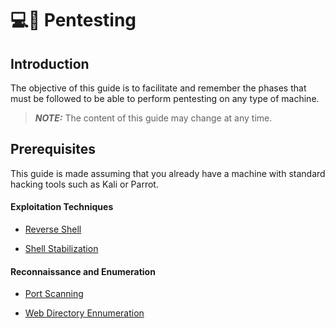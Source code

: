 # 💻🔐 Pentesting  

## Introduction
The objective of this guide is to facilitate and remember the phases that must be followed to be able to perform pentesting on any type of machine.  
> **_NOTE:_**  The content of this guide may change at any time.

## Prerequisites
This guide is made assuming that you already have a machine with standard hacking tools such as Kali or Parrot.

#### Exploitation Techniques
- [Reverse Shell](https://github.com/albertcastineira/cybersecurity/blob/main/Exploitation%20Techniques/ReverseShell.md)

- [Shell Stabilization](https://github.com/albertcastineira/cybersecurity/blob/main/Exploitation%20Techniques/ShellStabilization.md)

#### Reconnaissance and Enumeration
- [Port Scanning](https://github.com/albertcastineira/cybersecurity/blob/main/Reconnaissance%20and%20Enumeration/PortScanning.md)

- [Web Directory Ennumeration](https://github.com/albertcastineira/cybersecurity/blob/main/Reconnaissance%20and%20Enumeration/WebDirectoryEnnumeration.md)